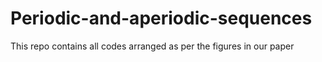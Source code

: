 # Periodic-and-aperiodic-sequences
This repo contains all codes arranged as per the figures in our paper 
